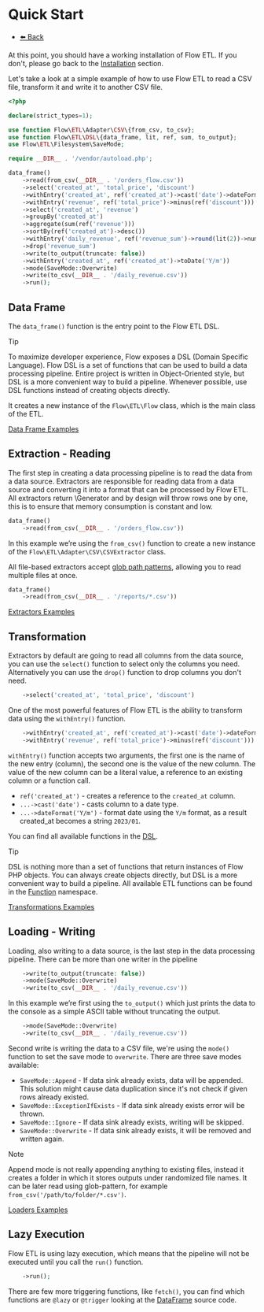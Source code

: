 # Quick Start 

- [⬅️️ Back](installation.md)

At this point, you should have a working installation of Flow ETL. If you don't, please go back to the [Installation](installation.md) section.

Let's take a look at a simple example of how to use Flow ETL to read a CSV file, transform it and write it to another CSV file.

```php
<?php

declare(strict_types=1);

use function Flow\ETL\Adapter\CSV\{from_csv, to_csv};
use function Flow\ETL\DSL\{data_frame, lit, ref, sum, to_output};
use Flow\ETL\Filesystem\SaveMode;

require __DIR__ . '/vendor/autoload.php';

data_frame()
    ->read(from_csv(__DIR__ . '/orders_flow.csv'))
    ->select('created_at', 'total_price', 'discount')
    ->withEntry('created_at', ref('created_at')->cast('date')->dateFormat('Y/m'))
    ->withEntry('revenue', ref('total_price')->minus(ref('discount')))
    ->select('created_at', 'revenue')
    ->groupBy('created_at')
    ->aggregate(sum(ref('revenue')))
    ->sortBy(ref('created_at')->desc())
    ->withEntry('daily_revenue', ref('revenue_sum')->round(lit(2))->numberFormat(lit(2)))
    ->drop('revenue_sum')
    ->write(to_output(truncate: false))
    ->withEntry('created_at', ref('created_at')->toDate('Y/m'))
    ->mode(SaveMode::Overwrite)
    ->write(to_csv(__DIR__ . '/daily_revenue.csv'))
    ->run();
```

## Data Frame 

The `data_frame()` function is the entry point to the Flow ETL DSL. 

> [!TIP]
> To maximize developer experience, Flow exposes a DSL (Domain Specific Language).
> Flow DSL is a set of functions that can be used to build a data processing pipeline.
> Entire project is written in Object-Oriented style, but DSL is a more convenient way to build a pipeline.
> Whenever possible, use DSL functions instead of creating objects directly.

It creates a new instance of the `Flow\ETL\Flow` class, which is the main class of the ETL. 

[Data Frame Examples](/data_frame/#example)

## Extraction - Reading

The first step in creating a data processing pipeline is to read the data from a data source.
Extractors are responsible for reading data from a data source and converting it into a format that can be processed by Flow ETL.
All extractors return \Generator and by design will throw rows one by one, this is to ensure that memory consumption is constant and low.

```php
data_frame()
    ->read(from_csv(__DIR__ . '/orders_flow.csv'))
```

In this example we’re using the `from_csv()` function to create a new instance of the `Flow\ETL\Adapter\CSV\CSVExtractor` class.

All file-based extractors accept [glob path patterns](https://github.com/webmozarts/glob), allowing you to read multiple files at once.

```php
data_frame()
    ->read(from_csv(__DIR__ . '/reports/*.csv'))
```  

[Extractors Examples](/data_reading/#example)

## Transformation

Extractors by default are going to read all columns from the data source, you can use the `select()` function to select only the columns you need.
Alternatively you can use the `drop()` function to drop columns you don't need.

```php
    ->select('created_at', 'total_price', 'discount')
```

One of the most powerful features of Flow ETL is the ability to transform data using the `withEntry()` function.

```php
    ->withEntry('created_at', ref('created_at')->cast('date')->dateFormat('Y/m'))
    ->withEntry('revenue', ref('total_price')->minus(ref('discount')))
```

`withEntry()` function accepts two arguments, the first one is the name of the new entry (column), the second one is the value of the new column.
The value of the new column can be a literal value, a reference to an existing column or a function call.

- `ref('created_at')` - creates a reference to the `created_at` column.
- `...->cast('date')` - casts column to a date type.
- `...->dateFormat('Y/m')` - format date using the `Y/m` format, as a result created_at becomes a string `2023/01`.

You can find all available functions in the [DSL](../src/core/etl/src/Flow/ETL/DSL/functions.php).

> [!TIP]
> DSL is nothing more than a set of functions that return instances of Flow PHP objects. 
> You can always create objects directly, but DSL is a more convenient way to build a pipeline.
> All available ETL functions can be found in the [Function](/src/core/etl/src/Flow/ETL/Function) namespace.

[Transformations Examples](/transformations/#example)

## Loading - Writing

Loading, also writing to a data source, is the last step in the data processing pipeline.
There can be more than one writer in the pipeline

```php
    ->write(to_output(truncate: false))
    ->mode(SaveMode::Overwrite)
    ->write(to_csv(__DIR__ . '/daily_revenue.csv'))
```

In this example we’re first using the `to_output()` which just prints the data to the console as a simple ASCII table without
truncating the output.

```php
    ->mode(SaveMode::Overwrite)
    ->write(to_csv(__DIR__ . '/daily_revenue.csv'))
```

Second write is writing the data to a CSV file, we're using the `mode()` function to set the save mode to `overwrite`.
There are three save modes available:

- `SaveMode::Append` - If data sink already exists, data will be appended. This solution might cause data duplication since it's not check if given rows already existed.
- `SaveMode::ExceptionIfExists` - If data sink already exists error will be thrown.
- `SaveMode::Ignore` - If data sink already exists, writing will be skipped.
- `SaveMode::Overwrite` - If data sink already exists, it will be removed and written again.

> [!NOTE]
> Append mode is not really appending anything to existing files, instead it creates a folder in which it stores outputs under randomized file names. 
> It can be later read using glob-pattern, for example `from_csv('/path/to/folder/*.csv')`.

[Loaders Examples](/data_writing/#example)

## Lazy Execution

Flow ETL is using lazy execution, which means that the pipeline will not be executed until you call the `run()` function.

```php
    ->run();
```

There are few more triggering functions, like `fetch()`, you can find which functions are `@lazy` or `@trigger` looking at
the [DataFrame](/src/core/etl/src/Flow/ETL/DataFrame.php) source code.
      